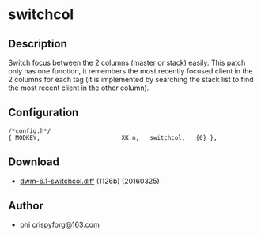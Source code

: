 # switchcol

## Description

Switch focus between the 2 columns (master or stack) easily. This patch only
has one function, it remembers the most recently focused client in the 2
columns for each tag (it is implemented by searching the stack list to find
the most recent client in the other column).

## Configuration

	/*config.h*/
	{ MODKEY,                       XK_n,   switchcol,   {0} },

## Download

* [dwm-6.1-switchcol.diff](dwm-6.1-switchcol.diff) (1126b) (20160325)

## Author
* phi <crispyforg@163.com>

